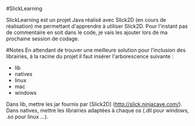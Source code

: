 #SlickLearning

SlickLearning est un projet Java réalisé avec Slick2D (en cours de réalisation) me permettant d'apprendre à utiliser Slick2D.
Pour l'instant pas de commentaire en soit dans le code, je vais les ajouter lors de ma prochaine session de codage.

#Notes
En attendant de trouver une meilleure solution pour l'inclusion des librairies, à la racine du projet il faut insérer l'arborescence suivante :
 - lib
  - natives
   - linux
   - mac
   - windows


Dans lib, mettre les jar fournis par [Slick2D] (http://slick.ninjacave.com/).
Dans natives, mettre les librairies adaptées à chaque os (.dll pour windows, .so pour linux ...).

